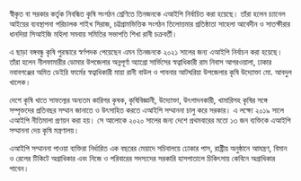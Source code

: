 স্বীকৃত বা সরকার কর্তৃক নিবন্ধিত কৃষি সংগঠন শ্রেণিতে তিনজনকে এআইপি নির্বাচিত করা হয়েছে। তাঁরা হলেন চ্যানেল আইয়ের ব্যবস্থাপনা পরিচালক শাইখ সিরাজ, চট্টগ্রামভিত্তিক সংগঠন তিলোত্তমার প্রতিষ্ঠাতা সাহেলা আবেদীন ও সাতক্ষীরার ধানদিয়া সিআইজি মহিলা সমবায় সমিতির সভাপতি শিখা রানী চক্রবর্তী।

এ ছাড়া বঙ্গবন্ধু কৃষি পুরস্কারে স্বর্ণপদক পেয়েছেন এমন তিনজনকে ২০২১ সালের জন্য এআইপি নির্বাচন করা হয়েছে। তাঁরা হলেন নীলফামারীর ডোমার উপজেলার অন্নপূর্ণা অ্যাগ্রো সার্ভিসের স্বত্বাধিকারী রাম নিবাস আগরওয়ালা, ঢাকার নবাবগঞ্জের অমিত ডেইরি ফার্মের স্বত্বাধিকারী মায়া রানী বাউল ও পাবনার আটঘরিয়া উপজেলার কৃষি উদ্যোক্তা মো. আবদুল খালেক।

দেশে কৃষি খাতে সাফল্যের অন্যতম কারিগর কৃষক, কৃষিবিজ্ঞানী, উদ্যোক্তা, উৎপাদনকারী, খামারিসহ কৃষির সঙ্গে সম্পৃক্তদের প্রতিবছর সম্মান জানাতে ও উৎসাহিত করতে এআইপি সম্মাননা চালু করে সরকার। এ লক্ষ্যে ২০১৯ সালে এআইপি নীতিমালা প্রণয়ন করা হয়। সে আলোকে ২০২০ সালের জন্য দেশে প্রথমবারের মতো ১৩ জন ব্যক্তিকে এআইপি সম্মাননা দেয় কৃষি মন্ত্রণালয়।

এআইপি সম্মাননা পাওয়া ব্যক্তিরা নির্ধারিত এক বছরের মেয়াদে সচিবালয়ে ঢোকার পাস, রাষ্ট্রীয় অনুষ্ঠানে আমন্ত্রণ, বিমান ও রেলের টিকিটে অগ্রাধিকার এবং নিজে ও পরিবারের সদস্যদের সরকারি হাসপাতালে চিকিৎসায় কেবিনে অগ্রাধিকার পাবেন।
